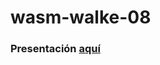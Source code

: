 # wasm-walke-08

### Presentación [aquí](https://docs.google.com/presentation/d/1rzS2xSRO5vJa_nNDQdwTogw5XaZ20Au7JDJVHuH4yks/edit?usp=sharing)
